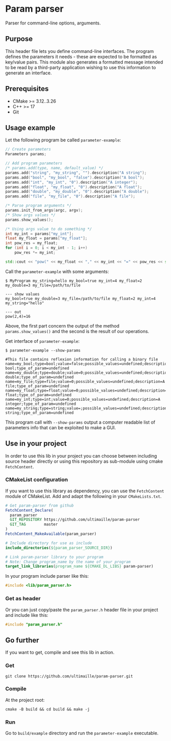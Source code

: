 # Param parser

Parser for command-line options, arguments.

## Purpose

This header file lets you define command-line interfaces. The program defines the parameters it needs - these are expected to be formatted as key/value pairs.
This module also generates a formatted message intended to be read by a third-party application wishing to use this information to generate an interface.

## Prerequisites

- CMake >= 3.12..3.26
- C++ >= 17
- Git

## Usage example

Let the following program be called `parameter-example`:
```cpp
// Create parameters
Parameters params;

// Add program parameters
/* params.add(type, name, default_value) */
params.add("string", "my_string", "").description("A string");
params.add("bool", "my_bool", "false").description("A bool");
params.add("int", "my_int", "0").description("A integer");
params.add("float", "my_float", "0").description("A float");
params.add("double", "my_double", "0").description("A double");
params.add("file", "my_file", "0").description("A file");

/* Parse program arguments */
params.init_from_args(argc, argv);
/* Show args values */
params.show_values();

/* Using args value to do something */
int my_int = params["my_int"];
float my_float = params["my_float"];
int pow_res = my_float;
for (int i = 0; i < my_int - 1; i++)
    pow_res *= my_int;

std::cout << "pow(" << my_float << "," << my_int << "=" << pow_res << std::endl;
```

Call the `parameter-example` with some arguments:
```shell
$ MyProgram my_string=hello my_bool=true my_int=4 my_float=2 my_double=3 my_file=/path/to/file

--- show values
my_bool=true my_double=3 my_file=/path/to/file my_float=2 my_int=4 my_string="hello"

--- out
pow(2,4)=16
```

Above, the first part concern the output of the method `params.show_values()` and the second is the result of our operations.

Get interface of `parameter-example`:
```shell
$ parameter-example --show-params

#This file contains reflexion information for calling a binary file
name=my_bool;type=bool;value=false;possible_values=undefined;description=A bool;type_of_param=undefined
name=my_double;type=double;value=0;possible_values=undefined;description=A double;type_of_param=undefined
name=my_file;type=file;value=0;possible_values=undefined;description=A file;type_of_param=undefined
name=my_float;type=float;value=0;possible_values=undefined;description=A float;type_of_param=undefined
name=my_int;type=int;value=0;possible_values=undefined;description=A integer;type_of_param=undefined
name=my_string;type=string;value=;possible_values=undefined;description=A string;type_of_param=undefined
``` 

This program call with `--show-params` output a computer readable list of parameters info that can be exploited to make a GUI.

## Use in your project

In order to use this lib in your project you can choose between including source header directly or using this repository as sub-module using cmake `FetchContent`.

### CMakeList configuration

If you want to use this library as dependency, you can use the `FetchContent` module of CMakeList. Add and adapt the following in your `CMakeLists.txt`.

```cmake
# Get param-parser from github
FetchContent_Declare(
  param_parser
  GIT_REPOSITORY https://github.com/ultimaille/param-parser
  GIT_TAG        master
)
FetchContent_MakeAvailable(param_parser)

# Include directory for use as include
include_directories(${param_parser_SOURCE_DIR})

# Link param-parser library to your program
# Note: Change program_name by the name of your program
target_link_libraries(program_name ${CMAKE_DL_LIBS} param-parser)
```

In your program include parser like this:
```c++
#include <lib/param_parser.h>
```

### Get as header

Or you can just copy/paste the `param_parser.h` header file in your project and include like this:

```c++
#include "param_parser.h"
```

## Go further

If you want to get, compile and see this lib in action.

### Get

`git clone https://github.com/ultimaille/param-parser.git`

### Compile

At the project root:

`cmake -B build && cd build && make -j`

### Run

Go to `build/example` directory and run the `parameter-example` executable.
